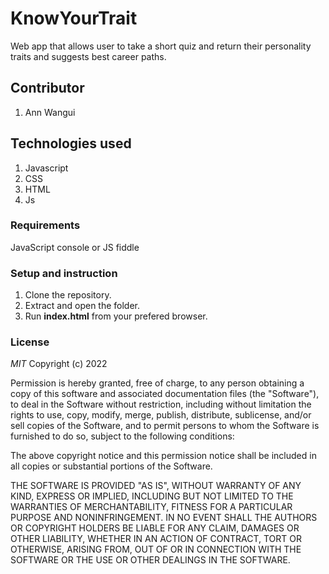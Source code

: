 # KnowYourTrait

Web app that allows user to take a short quiz and return their personality traits and suggests best career paths.

## Contributor

1. Ann Wangui

## Technologies used

1. Javascript
2. CSS
3. HTML
4. Js

### Requirements

JavaScript console or JS fiddle

### Setup and instruction

1. Clone the repository.
2. Extract and open the folder.
3. Run **index.html** from your prefered browser.

### License

_MIT_
Copyright (c) 2022

Permission is hereby granted, free of charge, to any person obtaining a copy of this software and associated documentation files (the "Software"), to deal in the Software without restriction, including without limitation the rights to use, copy, modify, merge, publish, distribute, sublicense, and/or sell copies of the Software, and to permit persons to whom the Software is furnished to do so, subject to the following conditions:

The above copyright notice and this permission notice shall be included in all copies or substantial portions of the Software.

THE SOFTWARE IS PROVIDED "AS IS", WITHOUT WARRANTY OF ANY KIND, EXPRESS OR IMPLIED, INCLUDING BUT NOT LIMITED TO THE WARRANTIES OF MERCHANTABILITY, FITNESS FOR A PARTICULAR PURPOSE AND NONINFRINGEMENT. IN NO EVENT SHALL THE AUTHORS OR COPYRIGHT HOLDERS BE LIABLE FOR ANY CLAIM, DAMAGES OR OTHER LIABILITY, WHETHER IN AN ACTION OF CONTRACT, TORT OR OTHERWISE, ARISING FROM, OUT OF OR IN CONNECTION WITH THE SOFTWARE OR THE USE OR OTHER DEALINGS IN THE SOFTWARE.
